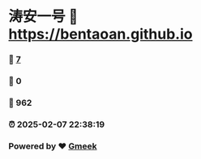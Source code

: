 # 涛安一号 :link: https://bentaoan.github.io 
### :page_facing_up: [7](https://bentaoan.github.io/tag.html) 
### :speech_balloon: 0 
### :hibiscus: 962 
### :alarm_clock: 2025-02-07 22:38:19 
### Powered by :heart: [Gmeek](https://github.com/Meekdai/Gmeek)
